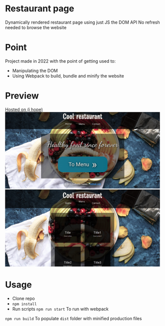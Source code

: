 # Restaurant page
Dynamically rendered restaurant page using just JS the DOM API
No refresh needed to browse the website
# Point
Project made in 2022 with the point of getting used to:
* Manipulating the DOM
* Using Webpack to build, bundle and minify the website
# Preview
[Hosted on (i hope)](https://restaurant-ljwo-lzk5ful1b-beepboopitsjoops-projects.vercel.app)
![Home Page](./readme_img/home.png)  
![Menu Page](./readme_img/menu.png)
# Usage
* Clone repo
* `npm install`
* Run scripts
`npm run start`
To run with webpack

`npm run build`
To populate `dist` folder with minified production files
